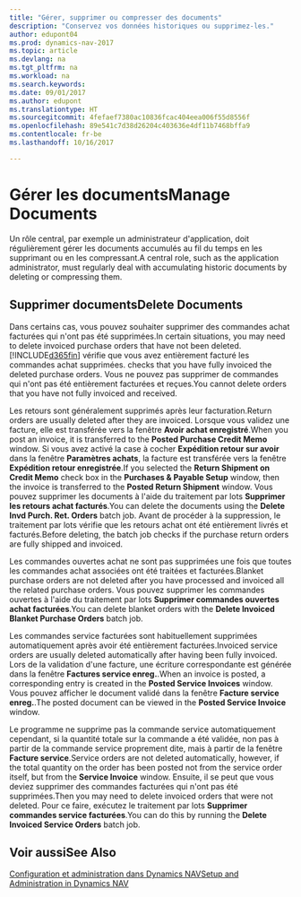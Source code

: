 ```yaml
---
title: "Gérer, supprimer ou compresser des documents"
description: "Conservez vos données historiques ou supprimez-les."
author: edupont04
ms.prod: dynamics-nav-2017
ms.topic: article
ms.devlang: na
ms.tgt_pltfrm: na
ms.workload: na
ms.search.keywords: 
ms.date: 09/01/2017
ms.author: edupont
ms.translationtype: HT
ms.sourcegitcommit: 4fefaef7380ac10836fcac404eea006f55d8556f
ms.openlocfilehash: 89e541c7d38d26204c403636e4df11b7468bffa9
ms.contentlocale: fr-be
ms.lasthandoff: 10/16/2017

---
```

# <a name="manage-documents"></a><span data-ttu-id="3efc4-103">Gérer les documents</span><span class="sxs-lookup"><span data-stu-id="3efc4-103">Manage Documents</span></span>
<span data-ttu-id="3efc4-104">Un rôle central, par exemple un administrateur d'application, doit régulièrement gérer les documents accumulés au fil du temps en les supprimant ou en les compressant.</span><span class="sxs-lookup"><span data-stu-id="3efc4-104">A central role, such as the application administrator, must regularly deal with accumulating historic documents by deleting or compressing them.</span></span>  

## <a name="delete-documents"></a><span data-ttu-id="3efc4-105">Supprimer documents</span><span class="sxs-lookup"><span data-stu-id="3efc4-105">Delete Documents</span></span>
<span data-ttu-id="3efc4-106">Dans certains cas, vous pouvez souhaiter supprimer des commandes achat facturées qui n'ont pas été supprimées.</span><span class="sxs-lookup"><span data-stu-id="3efc4-106">In certain situations, you may need to delete invoiced purchase orders that have not been deleted.</span></span> [!INCLUDE[d365fin](includes/d365fin_md.md)]<span data-ttu-id="3efc4-107"> vérifie que vous avez entièrement facturé les commandes achat supprimées.</span><span class="sxs-lookup"><span data-stu-id="3efc4-107"> checks that you have fully invoiced the deleted purchase orders.</span></span> <span data-ttu-id="3efc4-108">Vous ne pouvez pas supprimer de commandes qui n'ont pas été entièrement facturées et reçues.</span><span class="sxs-lookup"><span data-stu-id="3efc4-108">You cannot delete orders that you have not fully invoiced and received.</span></span>  

<span data-ttu-id="3efc4-109">Les retours sont généralement supprimés après leur facturation.</span><span class="sxs-lookup"><span data-stu-id="3efc4-109">Return orders are usually deleted after they are invoiced.</span></span> <span data-ttu-id="3efc4-110">Lorsque vous validez une facture, elle est transférée vers la fenêtre **Avoir achat enregistré**.</span><span class="sxs-lookup"><span data-stu-id="3efc4-110">When you post an invoice, it is transferred to the **Posted Purchase Credit Memo** window.</span></span> <span data-ttu-id="3efc4-111">Si vous avez activé la case à cocher **Expédition retour sur avoir** dans la fenêtre **Paramètres achats**, la facture est transférée vers la fenêtre **Expédition retour enregistrée**.</span><span class="sxs-lookup"><span data-stu-id="3efc4-111">If you selected the **Return Shipment on Credit Memo** check box in the **Purchases & Payable Setup** window, then the invoice is transferred to the **Posted Return Shipment** window.</span></span> <span data-ttu-id="3efc4-112">Vous pouvez supprimer les documents à l'aide du traitement par lots **Supprimer les retours achat facturés**.</span><span class="sxs-lookup"><span data-stu-id="3efc4-112">You can delete the documents using the **Delete Invd Purch. Ret. Orders** batch job.</span></span> <span data-ttu-id="3efc4-113">Avant de procéder à la suppression, le traitement par lots vérifie que les retours achat ont été entièrement livrés et facturés.</span><span class="sxs-lookup"><span data-stu-id="3efc4-113">Before deleting, the batch job checks if the purchase return orders are fully shipped and invoiced.</span></span>  

<span data-ttu-id="3efc4-114">Les commandes ouvertes achat ne sont pas supprimées une fois que toutes les commandes achat associées ont été traitées et facturées.</span><span class="sxs-lookup"><span data-stu-id="3efc4-114">Blanket purchase orders are not deleted after you have processed and invoiced all the related purchase orders.</span></span> <span data-ttu-id="3efc4-115">Vous pouvez supprimer les commandes ouvertes à l'aide du traitement par lots **Supprimer commandes ouvertes achat facturées**.</span><span class="sxs-lookup"><span data-stu-id="3efc4-115">You can delete blanket orders with the **Delete Invoiced Blanket Purchase Orders** batch job.</span></span>  

<span data-ttu-id="3efc4-116">Les commandes service facturées sont habituellement supprimées automatiquement après avoir été entièrement facturées.</span><span class="sxs-lookup"><span data-stu-id="3efc4-116">Invoiced service orders are usually deleted automatically after having been fully invoiced.</span></span> <span data-ttu-id="3efc4-117">Lors de la validation d'une facture, une écriture correspondante est générée dans la fenêtre **Factures service enreg.**.</span><span class="sxs-lookup"><span data-stu-id="3efc4-117">When an invoice is posted, a corresponding entry is created in the **Posted Service Invoices** window.</span></span> <span data-ttu-id="3efc4-118">Vous pouvez afficher le document validé dans la fenêtre **Facture service enreg.**.</span><span class="sxs-lookup"><span data-stu-id="3efc4-118">The posted document can be viewed in the **Posted Service Invoice** window.</span></span>  

<span data-ttu-id="3efc4-119">Le programme ne supprime pas la commande service automatiquement cependant, si la quantité totale sur la commande a été validée, non pas à partir de la commande service proprement dite, mais à partir de la fenêtre **Facture service**.</span><span class="sxs-lookup"><span data-stu-id="3efc4-119">Service orders are not deleted automatically, however, if the total quantity on the order has been posted not from the service order itself, but from the **Service Invoice** window.</span></span> <span data-ttu-id="3efc4-120">Ensuite, il se peut que vous deviez supprimer des commandes facturées qui n'ont pas été supprimées.</span><span class="sxs-lookup"><span data-stu-id="3efc4-120">Then you may need to delete invoiced orders that were not deleted.</span></span> <span data-ttu-id="3efc4-121">Pour ce faire, exécutez le traitement par lots **Supprimer commandes service facturées**.</span><span class="sxs-lookup"><span data-stu-id="3efc4-121">You can do this by running the **Delete Invoiced Service Orders** batch job.</span></span>  

## <a name="see-also"></a><span data-ttu-id="3efc4-122">Voir aussi</span><span class="sxs-lookup"><span data-stu-id="3efc4-122">See Also</span></span>  
[<span data-ttu-id="3efc4-123">Configuration et administration dans Dynamics NAV</span><span class="sxs-lookup"><span data-stu-id="3efc4-123">Setup and Administration in Dynamics NAV</span></span>](admin-setup-and-administration.md)  

